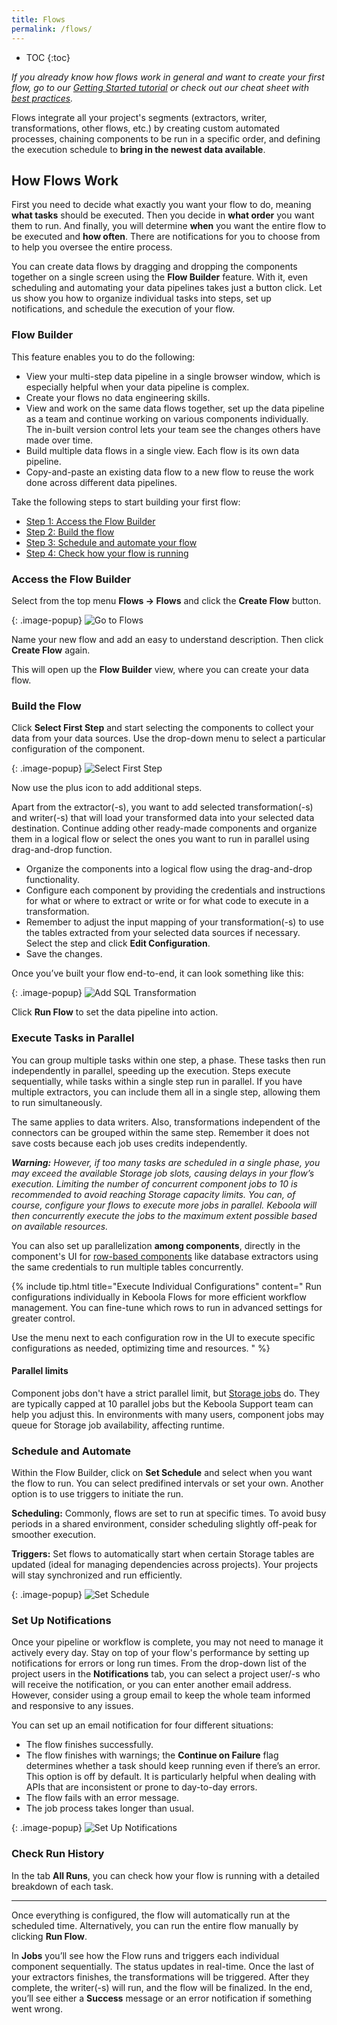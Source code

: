 ```yaml
---
title: Flows
permalink: /flows/
---
```


* TOC
{:toc}

*If you already know how flows work in general and want to create your first flow, go to our [Getting Started tutorial](/tutorial/automate/) or 
check out our cheat sheet with [best practices](/tutorial/onboarding/cheat-sheet/#automating-your-flow).*

Flows integrate all your project's segments (extractors, writer, transformations, other flows, etc.) by creating custom automated processes, chaining components to be run in a specific order, and defining the execution schedule to **bring in the newest data available**. 

## How Flows Work
First you need to decide what exactly you want your flow to do, meaning **what tasks** should be executed. Then you decide in **what order** you want them to run. 
And finally, you will determine **when** you want the entire flow to be executed and **how often**. There are notifications for you to choose from to help you oversee the entire process. 

You can create data flows by dragging and dropping the components together on a single screen using the **Flow Builder** feature. With it, even scheduling and automating your data pipelines takes just 
a button click. Let us show you how to organize individual tasks into steps, set up notifications, and schedule the execution of your flow.

### Flow Builder
This feature enables you to do the following:

- View your multi-step data pipeline in a single browser window, which is especially helpful when your data pipeline is complex. 
- Create your flows no data engineering skills.
- View and work on the same data flows together, set up the data pipeline as a team and continue working on various components individually. The in-built version control lets your team see the changes others have made over time.
- Build multiple data flows in a single view. Each flow is its own data pipeline.
- Copy-and-paste an existing data flow to a new flow to reuse the work done across different data pipelines.

Take the following steps to start building your first flow:

- [Step 1: Access the Flow Builder](#access-the-flow-builder)
- [Step 2: Build the flow](#build-the-flow)
- [Step 3: Schedule and automate your flow](#schedule-and-automate)
- [Step 4: Check how your flow is running](#check-run-history)

### Access the Flow Builder
Select from the top menu **Flows -> Flows** and click the **Create Flow** button.
   
 {: .image-popup}
   ![Go to Flows](/tutorial/automate/automate1.png)

Name your new flow and add an easy to understand description. Then click **Create Flow** again. 

This will open up the **Flow Builder** view, where you can create your data flow.

### Build the Flow
Click **Select First Step** and start selecting the components to collect your data from your data sources. Use the drop-down menu to select a particular configuration of the component.

   {: .image-popup}
   ![Select First Step](/tutorial/automate/automate3.png)

Now use the plus icon to add additional steps. 

Apart from the extractor(-s), you want to add selected transformation(-s) and writer(-s) that will load your transformed data into your selected data destination.
Continue adding other ready-made components and organize them in a logical flow  or select the ones you want to run in parallel using drag-and-drop function. 

- Organize the components into a logical flow using the drag-and-drop functionality.
- Configure each component by providing the credentials and instructions for what or where to extract or write or for what code to execute in a transformation.
- Remember to adjust the input mapping of your transformation(-s) to use the tables extracted from your selected data sources if necessary. Select the step and click **Edit Configuration**.
- Save the changes.

Once you’ve built your flow end-to-end, it can look something like this:

 {: .image-popup}
   ![Add SQL Transformation](/tutorial/automate/automate10.png)
   
Click **Run Flow** to set the data pipeline into action.

### Execute Tasks in Parallel
You can group multiple tasks within one step, a phase. These tasks then run independently in parallel, speeding up the execution. 
Steps execute sequentially, while tasks within a single step run in parallel. If you have multiple extractors, you can include them all in a single step, allowing them to run simultaneously. 

The same applies to data writers. Also, transformations independent of the connectors can be grouped within the same step. Remember it does not save costs because each job uses credits independently.

***Warning:** However, if too many tasks are scheduled in a single phase, you may exceed the available Storage job slots, causing delays in your flow’s execution. Limiting the number of concurrent component jobs 
to 10 is recommended to avoid reaching Storage capacity limits. You can, of course, configure your flows to execute more jobs in parallel. Keboola will then concurrently execute the jobs to the maximum 
extent possible based on available resources.*

You can also set up parallelization **among components**, directly in the component's UI for [row-based components](/components/#configuration-rows) like database extractors using the same credentials to run multiple tables concurrently.

{% include tip.html title="Execute Individual Configurations" content="
Run configurations individually in Keboola Flows for more efficient workflow management. You can fine-tune which rows to run in advanced settings for greater 
control.

Use the menu next to each configuration row in the UI to execute specific configurations as needed, optimizing time and resources.
" %}

#### Parallel limits
Component jobs don't have a strict parallel limit, but [Storage jobs](/storage/jobs/) do. They are typically capped at 10 parallel jobs but the Keboola Support team can help you adjust this. 
In environments with many users, component jobs may queue for Storage job availability, affecting runtime.

### Schedule and Automate
Within the Flow Builder, click on **Set Schedule** and select when you want the flow to run.
You can select predifined intervals or set your own. Another option is to use triggers to initiate the run. 

**Scheduling:** Commonly, flows are set to run at specific times. To avoid busy periods in a shared environment, consider scheduling slightly off-peak for smoother execution.

**Triggers:** Set flows to automatically start when certain Storage tables are updated (ideal for managing dependencies across projects). Your projects will stay synchronized and run efficiently.

{: .image-popup}
![Set Schedule](/tutorial/automate/automate13.png)

### Set Up Notifications
Once your pipeline or workflow is complete, you may not need to manage it actively every day. Stay on top of your flow's performance by setting up notifications for errors or long run times. From the drop-down 
list of the project users in the **Notifications** tab, you can select a project user/-s who will receive the notification, or you can enter another email address. However, consider using a group email to keep 
the whole team informed and responsive to any issues.

You can set up an email notification for four different situations: 

- The flow finishes successfully.
- The flow finishes with warnings; the **Continue on Failure** flag determines whether a task should keep running even if there’s an error. This option is off by default. It is particularly helpful when dealing with APIs that are inconsistent or prone to day-to-day errors. 
- The flow fails with an error message.
- The job process takes longer than usual. 

{: .image-popup}
![Set Up Notifications](/tutorial/automate/automate15.png)

### Check Run History
In the tab **All Runs**, you can check how your flow is running with a detailed breakdown of each task. 

******************************************************

Once everything is configured, the flow will automatically run at the scheduled time. Alternatively, you can run the entire flow manually by clicking **Run Flow**.

In **Jobs** you’ll see how the Flow runs and triggers each individual component sequentially. 
The status updates in real-time. Once the last of your extractors finishes, the transformations will be triggered. After they complete, the writer(-s) will run, and the flow will be finalized. 
In the end, you’ll see either a **Success** message or an error notification if something went wrong.
